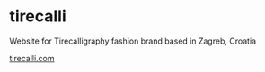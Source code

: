 # tirecalli
Website for Tirecalligraphy fashion brand based in Zagreb, Croatia

[tirecalli.com](https://tirecalli.com)
